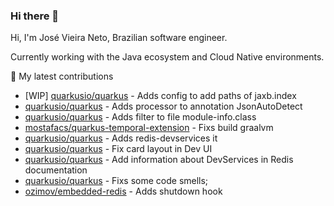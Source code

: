 ### Hi there 👋

Hi, I'm José Vieira Neto, Brazilian software engineer.

Currently working with the Java ecosystem and Cloud Native environments.


🚀 My latest contributions
- [WIP] [quarkusio/quarkus](https://github.com/quarkusio/quarkus/pull/20188) - Adds config to add paths of jaxb.index
- [quarkusio/quarkus](https://github.com/quarkusio/quarkus/pull/20784) - Adds processor to annotation JsonAutoDetect
- [quarkusio/quarkus](https://github.com/quarkusio/quarkus/pull/20370) - Adds filter to file module-info.class
- [mostafacs/quarkus-temporal-extension](https://github.com/mostafacs/quarkus-temporal-extension/pull/1) - Fixs build graalvm
- [quarkusio/quarkus](https://github.com/quarkusio/quarkus/pull/17133) - Adds redis-devservices it
- [quarkusio/quarkus](https://github.com/quarkusio/quarkus/pull/16985) - Fix card layout in Dev UI
- [quarkusio/quarkus](https://github.com/quarkusio/quarkus/pull/17132) - Add information about DevServices in Redis documentation
- [quarkusio/quarkus](https://github.com/quarkusio/code.quarkus.io/pull/463) - Fixs some code smells;
- [ozimov/embedded-redis](https://github.com/ozimov/embedded-redis/pull/11) - Adds shutdown hook

